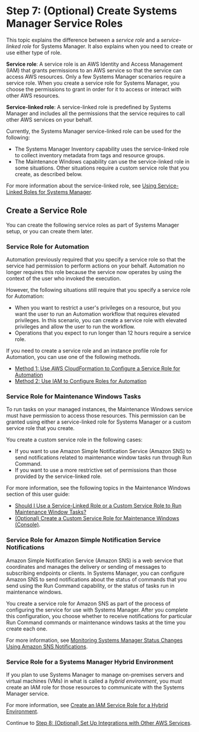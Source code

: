 # Step 7: \(Optional\) Create Systems Manager Service Roles<a name="setup-service-role"></a>

This topic explains the difference between a *service role* and a *service\-linked role* for Systems Manager\. It also explains when you need to create or use either type of role\.

**Service role**: A service role is an AWS Identity and Access Management \(IAM\) that grants permissions to an AWS service so that the service can access AWS resources\. Only a few Systems Manager scenarios require a service role\. When you create a service role for Systems Manager, you choose the permissions to grant in order for it to access or interact with other AWS resources\.

**Service\-linked role**: A service\-linked role is predefined by Systems Manager and includes all the permissions that the service requires to call other AWS services on your behalf\.

Currently, the Systems Manager service\-linked role can be used for the following:
+ The Systems Manager Inventory capability uses the service\-linked role to collect inventory metadata from tags and resource groups\.
+ The Maintenance Windows capability can use the service\-linked role in some situations\. Other situations require a custom service role that you create, as described below\.

For more information about the service\-linked role, see [Using Service\-Linked Roles for Systems Manager](using-service-linked-roles.md)\.

## Create a Service Role<a name="setup-service-role-create"></a>

You can create the following service roles as part of Systems Manager setup, or you can create them later\.

### Service Role for Automation<a name="setup-service-role-create-automation"></a>

Automation previously required that you specify a service role so that the service had permission to perform actions on your behalf\. Automation no longer requires this role because the service now operates by using the context of the user who invoked the execution\. 

However, the following situations still require that you specify a service role for Automation:
+ When you want to restrict a user's privileges on a resource, but you want the user to run an Automation workflow that requires elevated privileges\. In this scenario, you can create a service role with elevated privileges and allow the user to run the workflow\.
+ Operations that you expect to run longer than 12 hours require a service role\.

If you need to create a service role and an instance profile role for Automation, you can use one of the following methods\.
+ [Method 1: Use AWS CloudFormation to Configure a Service Role for Automation](automation-cf.md)
+ [Method 2: Use IAM to Configure Roles for Automation](automation-permissions.md)

### Service Role for Maintenance Windows Tasks<a name="setup-service-role-create-mw-tasks"></a>

To run tasks on your managed instances, the Maintenance Windows service must have permission to access those resources\. This permission can be granted using either a service\-linked role for Systems Manager or a custom service role that you create\.

You create a custom service role in the following cases: 
+ If you want to use Amazon Simple Notification Service \(Amazon SNS\) to send notifications related to maintenance window tasks run through Run Command\.
+ If you want to use a more restrictive set of permissions than those provided by the service\-linked role\.

For more information, see the following topics in the Maintenance Windows section of this user guide:
+  [Should I Use a Service\-Linked Role or a Custom Service Role to Run Maintenance Window Tasks?](sysman-maintenance-permissions.md#maintenance-window-tasks-service-role) 
+  [\(Optional\) Create a Custom Service Role for Maintenance Windows \(Console\)](sysman-maintenance-perm-console.md#sysman-maintenance-role)\.

### Service Role for Amazon Simple Notification Service Notifications<a name="setup-service-role-create-sns"></a>

Amazon Simple Notification Service \(Amazon SNS\) is a web service that coordinates and manages the delivery or sending of messages to subscribing endpoints or clients\. In Systems Manager, you can configure Amazon SNS to send notifications about the status of commands that you send using the Run Command capability, or the status of tasks run in maintenance windows\.

You create a service role for Amazon SNS as part of the process of configuring the service for use with Systems Manager\. After you complete this configuration, you choose whether to receive notifications for particular Run Command commands or maintenance windows tasks at the time you create each one\. 

For more information, see [Monitoring Systems Manager Status Changes Using Amazon SNS Notifications](monitoring-sns-notifications.md)\. 

### Service Role for a Systems Manager Hybrid Environment<a name="setup-service-role-hybrid-environment"></a>

If you plan to use Systems Manager to manage on\-premises servers and virtual machines \(VMs\) in what is called a *hybrid environment*, you must create an IAM role for those resources to communicate with the Systems Manager service\.

For more information, see [Create an IAM Service Role for a Hybrid Environment](sysman-service-role.md)\. 

Continue to [Step 8: \(Optional\) Set Up Integrations with Other AWS Services](setup-integrations.md)\.